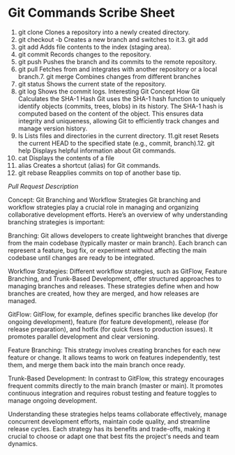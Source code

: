 # Git Commands Scribe Sheet
1. git clone
 Clones a repository into a newly created directory. 
2. git checkout -b
Creates a new branch and switches to it.3. git add
3. git add
 Adds file contents to the index (staging area).
4. git commit
 Records changes to the repository.
5. git push
Pushes the branch and its commits to the remote repository.
6. git pull
 Fetches from and integrates with another repository or a local branch.7. git merge
 Combines changes from different branches
8. git status
 Shows the current state of the repository.
9. git log
Shows the commit logs.
Interesting Git Concept
How Git Calculates the SHA-1 Hash
Git uses the SHA-1 hash function to uniquely identify objects (commits, trees, blobs) in its history. The SHA-1 hash is computed based on the content of the object. This ensures data integrity and uniqueness, allowing Git to efficiently track changes and manage version history.
10. ls
 Lists files and directories in the current directory.
11.git reset
Resets the current HEAD to the specified state (e.g., commit, branch).12. git help
Displays helpful information about Git commands.
13. cat
 Displays the contents of a file
14. alias
Creates a shortcut (alias) for Git commands.
15. git rebase
Reapplies commits on top of another base tip.



*Pull Request Description*

Concept: Git Branching and Workflow Strategies
Git branching and workflow strategies play a crucial role in managing and organizing collaborative development efforts. Here’s an overview of why understanding branching strategies is important:

Branching: Git allows developers to create lightweight branches that diverge from the main codebase (typically master or main branch). Each branch can represent a feature, bug fix, or experiment without affecting the main codebase until changes are ready to be integrated.

Workflow Strategies: Different workflow strategies, such as GitFlow, Feature Branching, and Trunk-Based Development, offer structured approaches to managing branches and releases. These strategies define when and how branches are created, how they are merged, and how releases are managed.

GitFlow: GitFlow, for example, defines specific branches like develop (for ongoing development), feature (for feature development), release (for release preparation), and hotfix (for quick fixes to production issues). It promotes parallel development and clear versioning.

Feature Branching: This strategy involves creating branches for each new feature or change. It allows teams to work on features independently, test them, and merge them back into the main branch once ready.

Trunk-Based Development: In contrast to GitFlow, this strategy encourages frequent commits directly to the main branch (master or main). It promotes continuous integration and requires robust testing and feature toggles to manage ongoing development.

Understanding these strategies helps teams collaborate effectively, manage concurrent development efforts, maintain code quality, and streamline release cycles. Each strategy has its benefits and trade-offs, making it crucial to choose or adapt one that best fits the project's needs and team dynamics.
